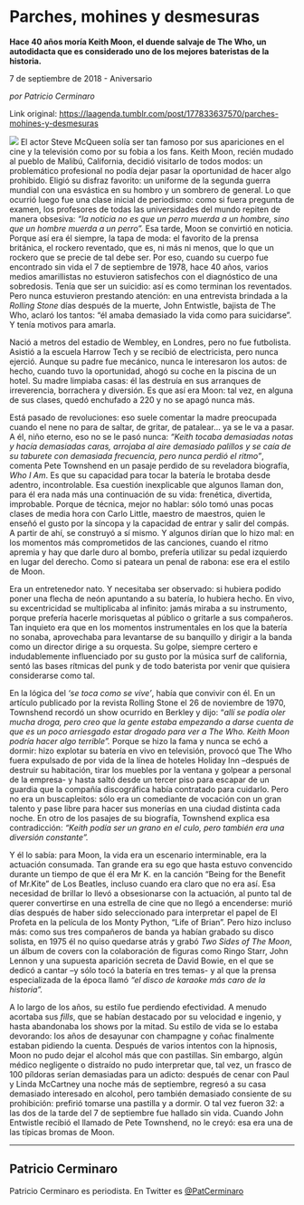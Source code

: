 # Parches, mohines y desmesuras

**Hace 40 años moría Keith Moon, el duende salvaje de The Who, un autodidacta que es considerado uno de los mejores bateristas de la historia.**

7 de septiembre de 2018 - Aniversario

_por Patricio Cerminaro_

Link original: https://laagenda.tumblr.com/post/177833637570/parches-mohines-y-desmesuras

![](https://64.media.tumblr.com/88a9577f092a698ec0e729db0289bc55/tumblr_inline_pepk0zVD4f1t6q87u_500.jpg)
El actor Steve
McQueen solía ser tan famoso por sus apariciones en el cine y la
televisión como por su fobia a los fans. Keith Moon, recién mudado
al pueblo de Malibú, California, decidió visitarlo de todos modos:
un problemático profesional no podía dejar pasar la oportunidad de
hacer algo prohibido. Eligió su disfraz favorito: un uniforme de la
segunda guerra mundial con una esvástica en su hombro y un sombrero
de general. Lo que ocurrió luego fue una clase inicial de
periodismo: como si fuera pregunta de examen, los profesores de todas
las universidades del mundo repiten de manera obsesiva: *“la
noticia no es que un perro muerda a un hombre, sino que un hombre
muerda a un perro”.* Esa
tarde, Moon se convirtió en noticia. Porque así era él siempre, la
tapa de moda: el favorito de la prensa británica, el rockero
reventado, que es, ni más ni menos, que lo que un rockero que se
precie de tal debe ser. Por eso, cuando su cuerpo fue encontrado sin
vida el 7 de septiembre de 1978, hace 40 años, varios medios
amarillistas no estuvieron satisfechos con el diagnóstico de una
sobredosis. Tenía que ser un suicidio: así es como terminan los
reventados. Pero nunca estuvieron prestando atención: en una
entrevista brindada a la *Rolling
Stone*
días después de la muerte, John Entwistle, bajista de The Who,
aclaró los tantos: “él amaba demasiado la vida como para
suicidarse”. Y tenía motivos para amarla. 



Nació a metros del
estadio de Wembley, en Londres, pero no fue futbolista. Asistió a la
escuela Harrow Tech y se recibió de electricista, pero nunca
ejerció. Aunque su padre fue mecánico, nunca le interesaron los
autos: de hecho, cuando tuvo la oportunidad, ahogó su coche en la
piscina de un hotel. Su madre limpiaba casas: él las destruía en
sus arranques de irreverencia, borrachera y diversión. Es que así
era Moon: tal vez, en alguna de sus clases, quedó enchufado a 220 y
no se apagó nunca más. 



Está pasado de
revoluciones: eso suele comentar la madre preocupada cuando el nene
no para de saltar, de gritar, de patalear… ya se le va a pasar. A
él, niño eterno, eso no se le pasó nunca: *“Keith
tocaba demasiadas notas y hacía demasiadas caras, arrojaba al aire
demasiado palillos y se caía de su taburete con demasiada
frecuencia, pero nunca perdió el ritmo”*,
comenta Pete Townshend en un pasaje perdido de su reveladora
biografía, *Who
I Am*.
Es que su capacidad para tocar la batería le brotaba desde adentro,
incontrolable. Esa cuestión inexplicable que algunos llaman don,
para él era nada más una continuación de su vida: frenética,
divertida, improbable. Porque de técnica, mejor no hablar: sólo
tomó unas pocas clases de media hora con Carlo Little, maestro de
maestros, quien le enseñó el gusto por la síncopa y la capacidad
de entrar y salir del compás. A partir de ahí, se construyó a sí
mismo. Y algunos dirían que lo hizo mal: en los momentos más
comprometidos de las canciones, cuando el ritmo apremia y hay que
darle duro al bombo, prefería utilizar su pedal izquierdo en lugar
del derecho. Como si pateara un penal de rabona: ese era el estilo de
Moon. 




Era un entretenedor
nato. Y necesitaba ser observado: si hubiera podido poner una flecha
de neón apuntando a su batería, lo hubiera hecho. En vivo, su
excentricidad se multiplicaba al infinito: jamás miraba a su
instrumento, porque prefería hacerle morisquetas al público o
gritarle a sus compañeros. Tan inquieto era que en los momentos
instrumentales en los que la batería no sonaba, aprovechaba para
levantarse de su banquillo y dirigir a la banda como un director
dirige a su orquesta. Su golpe, siempre certero e indudablemente
influenciado por su gusto por la música surf de california, sentó
las bases rítmicas del punk y de todo baterista por venir que
quisiera considerarse como tal.


En la lógica del
*‘se
toca como se vive’*,
había que convivir con él. En un artículo publicado por la revista
Rolling Stone el 26 de noviembre de 1970, Townshend recordó un show
ocurrido en Berkley y dijo: “*allí
se podía oler mucha droga, pero creo que la gente estaba empezando a
darse cuenta de que es un poco arriesgado estar drogado para ver a
The Who. Keith Moon podría hacer algo terrible”.*
Porque se hizo la fama y nunca se echó a dormir: hizo explotar su
batería en vivo en televisión, provocó que The Who fuera expulsado
de por vida de la línea de hoteles Holiday Inn –después de
destruir su habitación, tirar los muebles por la ventana y golpear a
personal de la empresa- y hasta saltó desde un tercer piso para
escapar de un guardia que la compañía discográfica había
contratado para cuidarlo. Pero no era un buscapleitos: sólo era un
comediante de vocación con un gran talento y pase libre para hacer
sus monerías en una ciudad distinta cada noche. En otro de los
pasajes de su biografía, Townshend explica esa contradicción:
*“Keith
podía ser un grano en el culo, pero también era una diversión
constante”.*


Y él lo sabía:
para Moon, la vida era un escenario interminable, era la actuación
consumada. Tan grande era su ego que hasta estuvo convencido durante
un tiempo de que él era Mr K. en la canción “Being for the
Benefit of Mr.Kite” de Los Beatles, incluso cuando era claro que no
era así. Esa necesidad de brillar lo llevó a obsesionarse con la
actuación, al punto tal de querer convertirse en una estrella de
cine que no llegó a encenderse: murió días después de haber sido
seleccionado para interpretar el papel de El Profeta en la película
de los Monty Python, “Life of Brian”. Pero hizo incluso más:
como sus tres compañeros de banda ya habían grabado su disco
solista, en 1975 él no quiso quedarse atrás y grabó *Two
Sides of The Moon*,
un álbum de covers con la colaboración de figuras como Ringo Starr,
John Lennon y una supuesta aparición secreta de David Bowie, en el
que se dedicó a cantar –y sólo tocó la batería en tres temas- y
al que la prensa especializada de la época llamó *“el
disco de karaoke más caro de la historia”.*


A lo largo de los
años, su estilo fue perdiendo efectividad. A menudo acortaba sus
*fills*,
que se habían destacado por su velocidad e ingenio, y hasta
abandonaba los shows por la mitad. Su estilo de vida se lo estaba
devorando: los años de desayunar con champagne y coñac finalmente
estaban pidiendo la cuenta. Después de varios intentos con la
hipnosis, Moon no pudo dejar el alcohol más que con pastillas. Sin
embargo, algún médico negligente o distraído no pudo interpretar
que, tal vez, un frasco de 100 píldoras serían demasiadas para un
adicto: después de cenar con Paul y Linda McCartney una noche más
de septiembre, regresó a su casa demasiado interesado en alcohol,
pero también demasiado consiente de su prohibición: prefirió
tomarse una pastilla y a dormir. O tal vez fueron 32: a las dos de la
tarde del 7 de septiembre fue hallado sin vida. Cuando John Entwistle
recibió el llamado de Pete Townshend, no le creyó: esa era una de
las típicas bromas de Moon. 




---

Patricio Cerminaro
------------------

 Patricio Cerminaro es periodista. En Twitter es [@PatCerminaro](https://twitter.com/PatCerminaro)  


